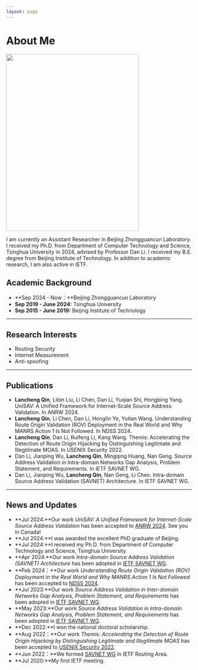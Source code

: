 ```yaml
---
layout: page
---
```


# About Me

<img src="https://lanchengthu.github.io/qinlc.jpg" class="floatpic" width="360" height="480">

I am currently an Assistant Researcher in Beijing Zhongguancun Laboratory. I received my Ph.D. from Department of Computer Technology and Science, Tsinghua University in 2024, advised by Professor Dan Li. I received my B.E. degree from Beijing Institute of Technology. In addition to academic research, I am also active in IETF.

## Academic Background

- **Sep 2024 - Now：**Beijing Zhongguancun Laboratory
- **Sep 2019 - June 2024:** Tsinghua University
- **Sep 2015 - June 2019:** Beijing Institute of Technology

---

## Research Interests

- Routing Security
- Internet Measurement
- Anti-spoofing

---

## Publications

- **Lancheng Qin**, Libin Liu, Li Chen, Dan Li, Yuqian Shi, Hongbing Yang. UniSAV: A Unified Framework for Internet-Scale Source Address Validation. In ANRW 2024.
- **Lancheng Qin**, Li Chen, Dan Li, Honglin Ye, Yutian Wang. Understanding Route Origin Validation (ROV) Deployment in the Real World and Why MANRS Action 1 Is Not Followed. In NDSS 2024.
- **Lancheng Qin**, Dan Li, Ruifeng Li, Kang Wang. Themis: Accelerating the Detection of Route Origin Hijacking by Distinguishing Legitimate and Illegitimate MOAS. In USENIX Security 2022.
- Dan Li, Jianping Wu, **Lancheng Qin**, Mingqing Huang, Nan Geng. Source Address Validation in Intra-domain Networks Gap Analysis, Problem Statement, and Requirements. In IETF SAVNET WG.
- Dan Li, Jianping Wu, **Lancheng Qin**, Nan Geng, Li Chen. Intra-domain Source Address Validation (SAVNET) Architecture. In IETF SAVNET WG.

---

## News and Updates

- **Jul 2024:**Our work *UniSAV: A Unified Framework for Internet-Scale Source Address Validation* has been accepted to [ANRW 2024](https://dl.acm.org/doi/10.1145/3673422.3674888). See you in Canada!
- **Jul 2024:**I was awarded the excellent PhD graduate of Beijing.
- **Jul 2024:**I received my Ph.D. from Department of Computer Technology and Science, Tsinghua University.
- **Apr 2024:**Our work *Intra-domain Source Address Validation (SAVNET) Architecture* has been adopted in [IETF SAVNET WG](https://datatracker.ietf.org/doc/draft-ietf-savnet-intra-domain-architecture/).
- **Feb 2024：**Our work *Understanding Route Origin Validation (ROV) Deployment in the Real World and Why MANRS Action 1 Is Not Followed* has been accepted to [NDSS 2024](https://www.ndss-symposium.org/ndss-paper/understanding-route-origin-validation-rov-deployment-in-the-real-world-and-why-manrs-action-1-is-not-followed/).
- **Jul 2023:**Our work *Source Address Validation in Inter-domain Networks Gap Analysis, Problem Statement, and Requirements* has been adopted in [IETF SAVNET WG](https://datatracker.ietf.org/doc/draft-ietf-savnet-inter-domain-problem-statement/).
- **May 2023:**Our work *Source Address Validation in Intra-domain Networks Gap Analysis, Problem Statement, and Requirements* has been adopted in [IETF SAVNET WG](https://datatracker.ietf.org/doc/draft-ietf-savnet-intra-domain-problem-statement/).
- **Dec 2022:**I won the national doctoral scholarship.
- **Aug 2022：**Our work *Themis: Accelerating the Detection of Route Origin Hijacking by Distinguishing Legitimate and Illegitimate MOAS* has been accepted to [USENIX Security 2022](https://www.usenix.org/conference/usenixsecurity22/presentation/qin).
- **Jun 2022：**We formed [SAVNET WG](https://datatracker.ietf.org/wg/savnet/about/) in IETF Routing Area.
- **Jul 2020:**My first IETF meeting.

